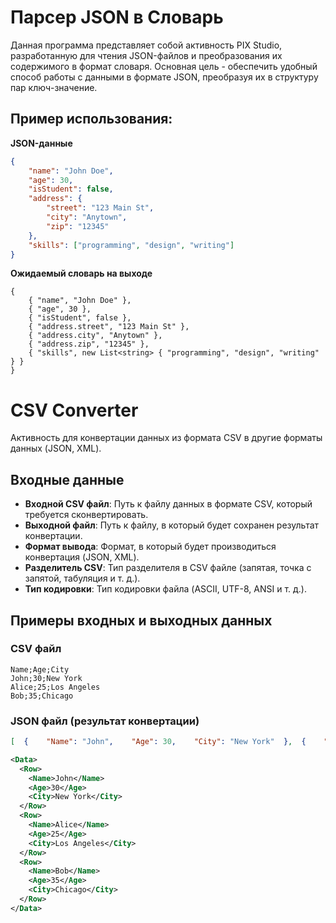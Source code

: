 # Парсер JSON в Словарь

Данная программа представляет собой активность PIX Studio, разработанную для чтения JSON-файлов и преобразования их содержимого в формат словаря. Основная цель - обеспечить удобный способ работы с данными в формате JSON, преобразуя их в структуру пар ключ-значение.

## Пример использования:

**JSON-данные**
```json
{
    "name": "John Doe",
    "age": 30,
    "isStudent": false,
    "address": {
        "street": "123 Main St",
        "city": "Anytown",
        "zip": "12345"
    },
    "skills": ["programming", "design", "writing"]
}
```

**Ожидаемый словарь на выходе**
```
{
    { "name", "John Doe" },
    { "age", 30 },
    { "isStudent", false },
    { "address.street", "123 Main St" },
    { "address.city", "Anytown" },
    { "address.zip", "12345" },
    { "skills", new List<string> { "programming", "design", "writing" } }
}
```

# CSV Converter

Активность для конвертации данных из формата CSV в другие форматы данных (JSON, XML).

## Входные данные

- **Входной CSV файл**: Путь к файлу данных в формате CSV, который требуется сконвертировать.
- **Выходной файл**: Путь к файлу, в который будет сохранен результат конвертации.
- **Формат вывода**: Формат, в который будет производиться конвертация (JSON, XML).
- **Разделитель CSV**: Тип разделителя в CSV файле (запятая, точка с запятой, табуляция и т. д.).
- **Тип кодировки**: Тип кодировки файла (ASCII, UTF-8, ANSI и т. д.).

## Примеры входных и выходных данных

### CSV файл
```
Name;Age;City
John;30;New York
Alice;25;Los Angeles
Bob;35;Chicago
```

### JSON файл (результат конвертации)

```json
[  {    "Name": "John",    "Age": 30,    "City": "New York"  },  {    "Name": "Alice",    "Age": 25,    "City": "Los Angeles"  },  {    "Name": "Bob",    "Age": 35,    "City": "Chicago"  }]
```
```xml
<Data>
  <Row>
    <Name>John</Name>
    <Age>30</Age>
    <City>New York</City>
  </Row>
  <Row>
    <Name>Alice</Name>
    <Age>25</Age>
    <City>Los Angeles</City>
  </Row>
  <Row>
    <Name>Bob</Name>
    <Age>35</Age>
    <City>Chicago</City>
  </Row>
</Data>
```
